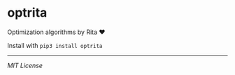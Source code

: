 # optrita
Optimization algorithms by Rita ♥️

Install with `pip3 install optrita`


-----------------
*MIT License*
